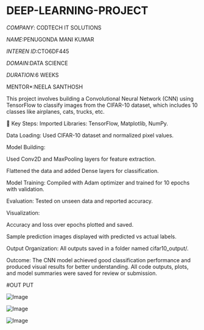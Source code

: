 # DEEP-LEARNING-PROJECT

*COMPANY*: CODTECH IT SOLUTIONS

*NAME*:PENUGONDA MANI KUMAR

*INTEREN ID*:CTO6DF445

*DOMAIN*:DATA SCIENCE

*DURATION*:6 WEEKS

MENTOR*:NEELA SANTHOSH

This project involves building a Convolutional Neural Network (CNN) using TensorFlow to classify images from the CIFAR-10 dataset, which includes 10 classes like airplanes, cats, trucks, etc.

🔹 Key Steps:
Imported Libraries: TensorFlow, Matplotlib, NumPy.

Data Loading: Used CIFAR-10 dataset and normalized pixel values.

Model Building:

Used Conv2D and MaxPooling layers for feature extraction.

Flattened the data and added Dense layers for classification.

Model Training: Compiled with Adam optimizer and trained for 10 epochs with validation.

Evaluation: Tested on unseen data and reported accuracy.

Visualization:

Accuracy and loss over epochs plotted and saved.

Sample prediction images displayed with predicted vs actual labels.

Output Organization: All outputs saved in a folder named cifar10_output/.

Outcome:
The CNN model achieved good classification performance and produced visual results for better understanding. All code outputs, plots, and model summaries were saved for review or submission.

#OUT PUT

![Image](https://github.com/user-attachments/assets/11370e30-342d-4dc8-a189-0f58492da21b)

![Image](https://github.com/user-attachments/assets/34c67bdc-5dbd-45e1-b4ea-2367555b30c7)

![Image](https://github.com/user-attachments/assets/07b88c9c-a604-4c29-afcd-cb3c8e103b31)



